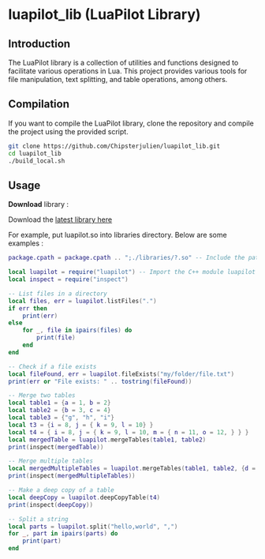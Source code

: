 # luapilot_lib (LuaPilot Library)

## Introduction

The LuaPilot library is a collection of utilities and functions designed to facilitate various operations in Lua. This project provides various tools for file manipulation, text splitting, and table operations, among others.

## Compilation

If you want to compile the LuaPilot library, clone the repository and compile the project using the provided script.

```sh
git clone https://github.com/Chipsterjulien/luapilot_lib.git
cd luapilot_lib
./build_local.sh
```

## Usage

**Download** library :

Download the [latest library here](https://github.com/Chipsterjulien/luapilot_lib/releases)

For example, put luapilot.so into libraries directory. Below are some examples :

```lua
package.cpath = package.cpath .. ";./libraries/?.so" -- Include the path where our .so is located, here in the libraries directory

local luapilot = require("luapilot") -- Import the C++ module luapilot
local inspect = require("inspect")

-- List files in a directory
local files, err = luapilot.listFiles(".")
if err then
    print(err)
else
    for _, file in ipairs(files) do
        print(file)
    end
end

-- Check if a file exists
local fileFound, err = luapilot.fileExists("my/folder/file.txt")
print(err or "File exists: " .. tostring(fileFound))

-- Merge two tables
local table1 = {a = 1, b = 2}
local table2 = {b = 3, c = 4}
local table3 = {"g", "h", "i"}
local t3 = {i = 8, j = { k = 9, l = 10} }
local t4 = { i = 8, j = { k = 9, l = 10, m = { n = 11, o = 12, } } }
local mergedTable = luapilot.mergeTables(table1, table2)
print(inspect(mergedTable))

-- Merge multiple tables
local mergedMultipleTables = luapilot.mergeTables(table1, table2, {d = 5}, {e = 6}, t4, t3)
print(inspect(mergedMultipleTables))

-- Make a deep copy of a table
local deepCopy = luapilot.deepCopyTable(t4)
print(inspect(deepCopy))

-- Split a string
local parts = luapilot.split("hello,world", ",")
for _, part in ipairs(parts) do
    print(part)
end
```
